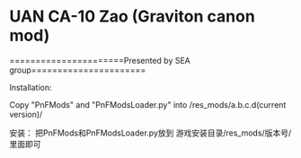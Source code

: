 ﻿# UAN CA-10 Zao (Graviton canon mod)

======================Presented by SEA group======================



Installation: 

Copy "PnFMods" and "PnFModsLoader.py" into /res_mods/a.b.c.d(current version)/


安装：
把PnFMods和PnFModsLoader.py放到
游戏安装目录/res_mods/版本号/ 
里面即可
